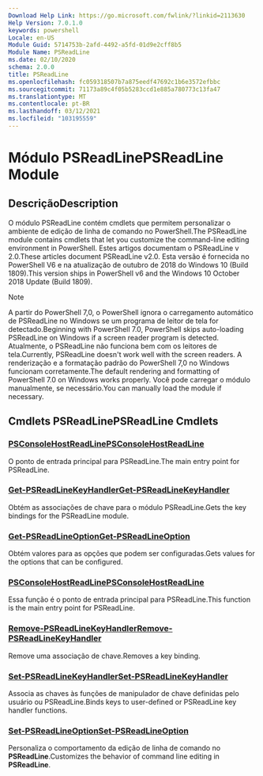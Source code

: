 ```yaml
---
Download Help Link: https://go.microsoft.com/fwlink/?linkid=2113630
Help Version: 7.0.1.0
keywords: powershell
Locale: en-US
Module Guid: 5714753b-2afd-4492-a5fd-01d9e2cff8b5
Module Name: PSReadLine
ms.date: 02/10/2020
schema: 2.0.0
title: PSReadLine
ms.openlocfilehash: fc059318507b7a875eedf47692c1b6e3572efbbc
ms.sourcegitcommit: 71173a89c4f05b5283ccd1e885a780773c13fa47
ms.translationtype: MT
ms.contentlocale: pt-BR
ms.lasthandoff: 03/12/2021
ms.locfileid: "103195559"
---
```

# <span data-ttu-id="72c3f-103">Módulo PSReadLine</span><span class="sxs-lookup"><span data-stu-id="72c3f-103">PSReadLine Module</span></span>

## <span data-ttu-id="72c3f-104">Descrição</span><span class="sxs-lookup"><span data-stu-id="72c3f-104">Description</span></span>

<span data-ttu-id="72c3f-105">O módulo PSReadLine contém cmdlets que permitem personalizar o ambiente de edição de linha de comando no PowerShell.</span><span class="sxs-lookup"><span data-stu-id="72c3f-105">The PSReadLine module contains cmdlets that let you customize the command-line editing environment in PowerShell.</span></span> <span data-ttu-id="72c3f-106">Estes artigos documentam o PSReadLine v 2.0.</span><span class="sxs-lookup"><span data-stu-id="72c3f-106">These articles document PSReadLine v2.0.</span></span> <span data-ttu-id="72c3f-107">Esta versão é fornecida no PowerShell V6 e na atualização de outubro de 2018 do Windows 10 (Build 1809).</span><span class="sxs-lookup"><span data-stu-id="72c3f-107">This version ships in PowerShell v6 and the Windows 10 October 2018 Update (Build 1809).</span></span>

> [!NOTE]
> <span data-ttu-id="72c3f-108">A partir do PowerShell 7,0, o PowerShell ignora o carregamento automático de PSReadLine no Windows se um programa de leitor de tela for detectado.</span><span class="sxs-lookup"><span data-stu-id="72c3f-108">Beginning with PowerShell 7.0, PowerShell skips auto-loading PSReadLine on Windows if a screen reader program is detected.</span></span> <span data-ttu-id="72c3f-109">Atualmente, o PSReadLine não funciona bem com os leitores de tela.</span><span class="sxs-lookup"><span data-stu-id="72c3f-109">Currently, PSReadLine doesn't work well with the screen readers.</span></span> <span data-ttu-id="72c3f-110">A renderização e a formatação padrão do PowerShell 7,0 no Windows funcionam corretamente.</span><span class="sxs-lookup"><span data-stu-id="72c3f-110">The default rendering and formatting of PowerShell 7.0 on Windows works properly.</span></span> <span data-ttu-id="72c3f-111">Você pode carregar o módulo manualmente, se necessário.</span><span class="sxs-lookup"><span data-stu-id="72c3f-111">You can manually load the module if necessary.</span></span>

## <span data-ttu-id="72c3f-112">Cmdlets PSReadLine</span><span class="sxs-lookup"><span data-stu-id="72c3f-112">PSReadLine Cmdlets</span></span>

### [<span data-ttu-id="72c3f-113">PSConsoleHostReadLine</span><span class="sxs-lookup"><span data-stu-id="72c3f-113">PSConsoleHostReadLine</span></span>](PSConsoleHostReadLine.md)
<span data-ttu-id="72c3f-114">O ponto de entrada principal para PSReadLine.</span><span class="sxs-lookup"><span data-stu-id="72c3f-114">The main entry point for PSReadLine.</span></span>

### [<span data-ttu-id="72c3f-115">Get-PSReadLineKeyHandler</span><span class="sxs-lookup"><span data-stu-id="72c3f-115">Get-PSReadLineKeyHandler</span></span>](Get-PSReadLineKeyHandler.md)
<span data-ttu-id="72c3f-116">Obtém as associações de chave para o módulo PSReadLine.</span><span class="sxs-lookup"><span data-stu-id="72c3f-116">Gets the key bindings for the PSReadLine module.</span></span>

### [<span data-ttu-id="72c3f-117">Get-PSReadLineOption</span><span class="sxs-lookup"><span data-stu-id="72c3f-117">Get-PSReadLineOption</span></span>](Get-PSReadLineOption.md)
<span data-ttu-id="72c3f-118">Obtém valores para as opções que podem ser configuradas.</span><span class="sxs-lookup"><span data-stu-id="72c3f-118">Gets values for the options that can be configured.</span></span>

### [<span data-ttu-id="72c3f-119">PSConsoleHostReadLine</span><span class="sxs-lookup"><span data-stu-id="72c3f-119">PSConsoleHostReadLine</span></span>](PSConsoleHostReadLine.md)
<span data-ttu-id="72c3f-120">Essa função é o ponto de entrada principal para PSReadLine.</span><span class="sxs-lookup"><span data-stu-id="72c3f-120">This function is the main entry point for PSReadLine.</span></span>

### [<span data-ttu-id="72c3f-121">Remove-PSReadLineKeyHandler</span><span class="sxs-lookup"><span data-stu-id="72c3f-121">Remove-PSReadLineKeyHandler</span></span>](Remove-PSReadLineKeyHandler.md)
<span data-ttu-id="72c3f-122">Remove uma associação de chave.</span><span class="sxs-lookup"><span data-stu-id="72c3f-122">Removes a key binding.</span></span>

### [<span data-ttu-id="72c3f-123">Set-PSReadLineKeyHandler</span><span class="sxs-lookup"><span data-stu-id="72c3f-123">Set-PSReadLineKeyHandler</span></span>](Set-PSReadLineKeyHandler.md)
<span data-ttu-id="72c3f-124">Associa as chaves às funções de manipulador de chave definidas pelo usuário ou PSReadLine.</span><span class="sxs-lookup"><span data-stu-id="72c3f-124">Binds keys to user-defined or PSReadLine key handler functions.</span></span>

### [<span data-ttu-id="72c3f-125">Set-PSReadLineOption</span><span class="sxs-lookup"><span data-stu-id="72c3f-125">Set-PSReadLineOption</span></span>](Set-PSReadLineOption.md)
<span data-ttu-id="72c3f-126">Personaliza o comportamento da edição de linha de comando no **PSReadLine**.</span><span class="sxs-lookup"><span data-stu-id="72c3f-126">Customizes the behavior of command line editing in **PSReadLine**.</span></span>


